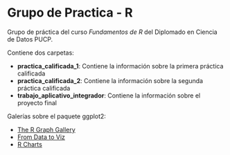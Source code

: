# Grupo de Practica - R 
Grupo de práctica del curso *Fundamentos de R* del Diplomado en Ciencia de Datos PUCP.

Contiene dos carpetas:
- **practica_calificada_1**: Contiene la información sobre la primera práctica calificada
- **practica_calificada_2**: Contiene la información sobre la segunda práctica calificada
- **trabajo_aplicativo_integrador**: Contiene la información sobre el proyecto final

Galerías sobre el paquete ggplot2: 
- [The R Graph Gallery](https://r-graph-gallery.com/)
- [From Data to Viz](https://www.data-to-viz.com/)
- [R Charts](https://r-charts.com/es/)
